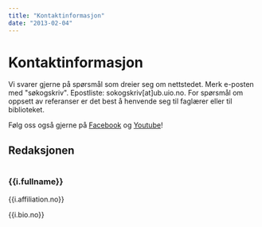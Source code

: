 ```yaml
---
title: "Kontaktinformasjon"
date: "2013-02-04"
---
```


# Kontaktinformasjon

Vi svarer gjerne på spørsmål som dreier seg om nettstedet. Merk e-posten med "søkogskriv". Epostliste: sokogskriv\[at\]ub.uio.no. For spørsmål om oppsett av referanser er det best å henvende seg til faglærer eller til biblioteket.

Følg oss også gjerne på [Facebook](https://www.facebook.com/sokogskriv "Søk & Skriv på Facebook") og [Youtube](https://www.youtube.com/user/sokogskriv "Søk & Skriv på Youtube")!

## Redaksjonen

<div class="persons">
  <div class="person" v-for="i in items">
    <div class="image">
      <img :src="i.imageUrl" v-if="i.imageUrl">
    </div>
    <div class="content">
      <a :href="i.url" target="_blank"><h3>{{i.fullname}}</h3></a>
      <p>{{i.affiliation.no}}</p>
      <p v-if="i.bio && i.bio.no">{{i.bio.no}}</p>
    </div>
  </div>
</div>

<script>
import data from './persons.json'
export default {
  data () {
      return {
          items: data.persons.filter(person => person.active === true)
      }
  }
}
</script>
